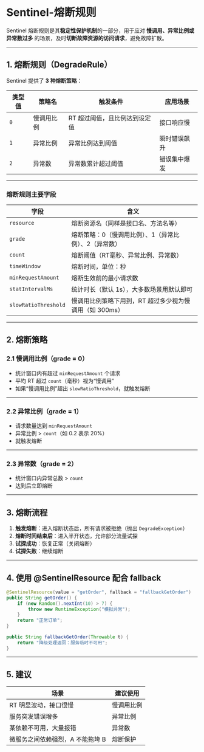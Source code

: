 # Sentinel-熔断规则

Sentinel 熔断规则是其**稳定性保护机制**的一部分，用于应对 **慢调用、异常比例或异常数过多** 的场景，及时**切断故障资源的访问请求**，避免故障扩散。

---

## 1. 熔断规则（DegradeRule）

Sentinel 提供了 **3 种熔断策略**：

| 类型值 | 策略名 | 触发条件 | 应用场景 |
|--------|--------|----------|-----------|
| `0` | 慢调用比例 | RT 超过阈值，且比例达到设定值 | 接口响应慢 |
| `1` | 异常比例 | 异常比例达到阈值 | 瞬时错误飙升 |
| `2` | 异常数 | 异常数累计超过阈值 | 错误集中爆发 |

---

### 熔断规则主要字段

| 字段 | 含义 |
|------|------|
| `resource` | 熔断资源名（同样是接口名、方法名等） |
| `grade` | 熔断策略：0（慢调用比例）、1（异常比例）、2（异常数） |
| `count` | 熔断阈值（RT毫秒、异常比例、异常数） |
| `timeWindow` | 熔断时间，单位：秒 |
| `minRequestAmount` | 熔断生效前的最小请求数 |
| `statIntervalMs` | 统计时长（默认 1s），大多数场景用默认即可 |
| `slowRatioThreshold` | 慢调用比例策略下用到，RT 超过多少视为慢调用（如 300ms） |

---

## 2. 熔断策略

### 2.1 慢调用比例（grade = 0）

- 统计窗口内有超过 `minRequestAmount` 个请求
- 平均 RT 超过 `count`（毫秒）视为“慢调用”
- 如果“慢调用比例”超出 `slowRatioThreshold`，就触发熔断

---

### 2.2 异常比例（grade = 1）

- 请求数量达到 `minRequestAmount`
- 异常比例 > `count`（如 0.2 表示 20%）
- 就触发熔断


---

### 2.3 异常数（grade = 2）

- 统计窗口内异常总数 > `count`
- 达到后立即熔断

---

## 3. 熔断流程

1. **触发熔断**：进入熔断状态后，所有请求被拒绝（抛出 `DegradeException`）
2. **熔断时间结束后**：进入半开状态，允许部分流量试探
3. **试探成功**：恢复正常（关闭熔断）
4. **试探失败**：继续熔断

---


## 4. 使用 @SentinelResource 配合 fallback

```java
@SentinelResource(value = "getOrder", fallback = "fallbackGetOrder")
public String getOrder() {
    if (new Random().nextInt(10) > 7) {
        throw new RuntimeException("模拟异常");
    }
    return "正常订单";
}

public String fallbackGetOrder(Throwable t) {
    return "降级处理返回：服务临时不可用";
}
```

---


## 5. 建议

| 场景 | 建议使用 |
|------|----------|
| RT 明显波动，接口很慢 | 慢调用比例 |
| 服务突发错误增多 | 异常比例 |
| 某依赖不可用，大量报错 | 异常数 |
| 微服务之间依赖强烈，A 不能拖垮 B | 熔断保护 |

